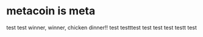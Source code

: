 # metacoin is meta

test
test
winner, winner, chicken dinner!!
test
testttest
test
test
test
testt
test

